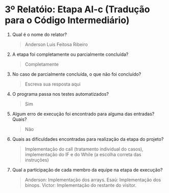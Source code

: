 # 3º Relatóio: Etapa AI-c (Tradução para o Código Intermediário)

1. Qual é o nome do relator?

    > Anderson Luis Feitosa Ribeiro

2. A etapa foi completamente ou parcialmente concluída?

    > Completamente

3. No caso de parcialmente concluída, o que não foi concluído?

    > Escreva sua resposta aqui

4. O programa passa nos testes automatizados?
    
    > Sim

5. Algum erro de execução foi encontrado para alguma das entradas? Quais?
    
    > Não

6. Quais as dificuldades encontradas para realização da etapa do projeto?
    
    > Implementação do call (tratamento individual do casos), implementação do IF e do While (a escolha correta das instruções)

7. Qual a participação de cada membro da equipe na etapa de execução?
    
    > Anderson: Implementação dos arrays.
      Esaú: Implementação dos binops.
      Victor: Implementação do restante do visitor.